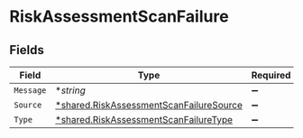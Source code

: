 # RiskAssessmentScanFailure


## Fields

| Field                                                                                             | Type                                                                                              | Required                                                                                          | Description                                                                                       |
| ------------------------------------------------------------------------------------------------- | ------------------------------------------------------------------------------------------------- | ------------------------------------------------------------------------------------------------- | ------------------------------------------------------------------------------------------------- |
| `Message`                                                                                         | **string*                                                                                         | :heavy_minus_sign:                                                                                | N/A                                                                                               |
| `Source`                                                                                          | [*shared.RiskAssessmentScanFailureSource](../../models/shared/riskassessmentscanfailuresource.md) | :heavy_minus_sign:                                                                                | N/A                                                                                               |
| `Type`                                                                                            | [*shared.RiskAssessmentScanFailureType](../../models/shared/riskassessmentscanfailuretype.md)     | :heavy_minus_sign:                                                                                | N/A                                                                                               |